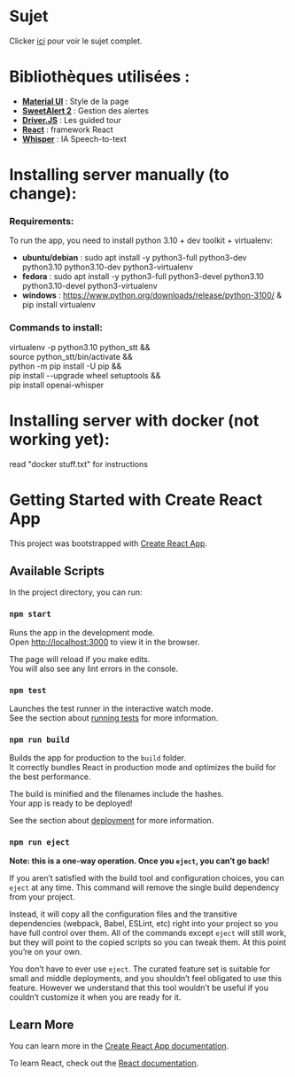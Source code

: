 # Sujet 

Clicker [ici](https://franckbarbier.com/DMiNer/Curriculum_vitae.html) pour voir le sujet complet.

# Bibliothèques utilisées :
- **[Material UI](https://mui.com/)** : Style de la page
- **[SweetAlert 2](https://sweetalert2.github.io/)** : Gestion des alertes
- **[Driver.JS](https://driverjs.com/)** : Les guided tour
- **[React](https://fr.react.dev/)** : framework React
- **[Whisper](https://openai.com/index/whisper/)** : IA Speech-to-text

# Installing server manually (to change):

### Requirements:
    
To run the app, you need to install python 3.10 + dev toolkit + virtualenv:

- **ubuntu/debian** : sudo apt install -y python3-full python3-dev python3.10 python3.10-dev python3-virtualenv
- **fedora** : sudo apt install -y python3-full python3-devel python3.10 python3.10-devel python3-virtualenv
- **windows** : https://www.python.org/downloads/release/python-3100/ & pip install virtualenv

### Commands to install:

virtualenv -p python3.10 python_stt && \
source python_stt/bin/activate && \
python -m pip install -U pip && \
pip install --upgrade wheel setuptools && \
pip install openai-whisper

# Installing server with docker (not working yet):

read "docker stuff.txt" for instructions

# Getting Started with Create React App

This project was bootstrapped with [Create React App](https://github.com/facebook/create-react-app).

## Available Scripts

In the project directory, you can run:

### `npm start`

Runs the app in the development mode.\
Open [http://localhost:3000](http://localhost:3000) to view it in the browser.

The page will reload if you make edits.\
You will also see any lint errors in the console.

### `npm test`

Launches the test runner in the interactive watch mode.\
See the section about [running tests](https://facebook.github.io/create-react-app/docs/running-tests) for more information.

### `npm run build`

Builds the app for production to the `build` folder.\
It correctly bundles React in production mode and optimizes the build for the best performance.

The build is minified and the filenames include the hashes.\
Your app is ready to be deployed!

See the section about [deployment](https://facebook.github.io/create-react-app/docs/deployment) for more information.

### `npm run eject`

**Note: this is a one-way operation. Once you `eject`, you can’t go back!**

If you aren’t satisfied with the build tool and configuration choices, you can `eject` at any time. This command will remove the single build dependency from your project.

Instead, it will copy all the configuration files and the transitive dependencies (webpack, Babel, ESLint, etc) right into your project so you have full control over them. All of the commands except `eject` will still work, but they will point to the copied scripts so you can tweak them. At this point you’re on your own.

You don’t have to ever use `eject`. The curated feature set is suitable for small and middle deployments, and you shouldn’t feel obligated to use this feature. However we understand that this tool wouldn’t be useful if you couldn’t customize it when you are ready for it.

## Learn More

You can learn more in the [Create React App documentation](https://facebook.github.io/create-react-app/docs/getting-started).

To learn React, check out the [React documentation](https://reactjs.org/).
